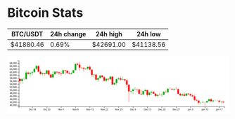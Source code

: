 # Bitcoin Stats

BTC/USDT|24h change|24h high|24h low|
|---|---|---|---|
|$41880.46|0.69%|$42691.00|$41138.56|

<img src="./chart.svg">
